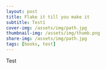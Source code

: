 ```yaml
---
layout: post
title: Flake it till you make it
subtitle: Test1
cover-img: /assets/img/path.jpg
thumbnail-img: /assets/img/thumb.png
share-img: /assets/img/path.jpg
tags: [books, test]
---
```


Test
